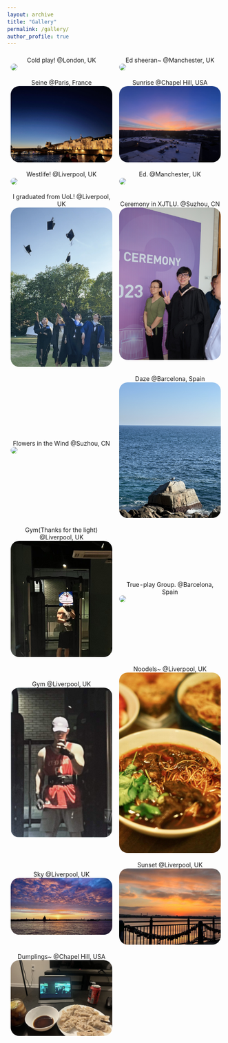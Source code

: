```yaml
---
layout: archive
title: "Gallery"
permalink: /gallery/
author_profile: true
---
```


<table style="width:100%;border:0px;border-spacing:0px;border-collapse:separate;margin-right:0;margin-left:0;font-size:1.0em;">

 <tr>
    <td style="padding:8px;width:50%;vertical-align:middle;horizontal-align:middle;border:none;">
    <center>Cold play!  @London, UK</center>
      <a href="/images/coldplay.jpg">
      <img src='/images/coldplay.jpg' style="border-radius:20px;">
      </a>
    </td>
    <td style="padding:8px;width:50%;vertical-align:middle;horizontal-align:middle;border:none;">
    <center>Ed sheeran~ @Manchester, UK</center>
      <a href="/images/Ed.jpg">
      <img src='/images/Ed.jpg' style="border-radius:20px;">
      </a>
    </td>
  </tr>  

<tr>
    <td style="padding:8px;width:50%;vertical-align:middle;horizontal-align:middle;border:none;">
    <center>Seine  @Paris, France</center>
      <a href="/images/Paris.jpg">
      <img src='/images/Paris.jpg' style="border-radius:20px;">
      </a>
    </td>
     <td style="padding:8px;width:50%;vertical-align:middle;horizontal-align:middle;border:none;">
    <center>Sunrise @Chapel Hill, USA</center>
      <a href="/images/sunrise.jpg">
      <img src='/images/sunrise.jpg' style="border-radius:20px;">
      </a>
    </td>
    
  </tr>  

<tr>
    <td style="padding:8px;width:50%;vertical-align:middle;horizontal-align:middle;border:none;">
    <center>Westlife! @Liverpool, UK</center>
      <a href="/images/westlife.jpg">
      <img src='/images/westlife.jpg' style="border-radius:20px;">
      </a>
    </td>
    <td style="padding:8px;width:50%;vertical-align:middle;horizontal-align:middle;border:none;">
    <center>Ed. @Manchester, UK</center>
      <a href="/images/Ed.jpg">
      <img src='/images/Ed.jpg' style="border-radius:20px;">
      </a>
    </td>
  </tr>  

<tr>
    <td style="padding:8px;width:50%;vertical-align:middle;horizontal-align:middle;border:none;">
    <center>I graduated from UoL! @Liverpool, UK</center>
      <a href="/images/grad.jpg">
      <img src='/images/grad.jpg' style="border-radius:20px;">
      </a>
    </td>
    <td style="padding:8px;width:50%;vertical-align:middle;horizontal-align:middle;border:none;">
    <center>Ceremony in XJTLU. @Suzhou, CN</center>
      <a href="/images/graduatexjtlu.jpg">
      <img src='/images/graduatexjtlu.jpg' style="border-radius:20px;">
      </a>
    </td>
  </tr>  

<tr>
    <td style="padding:8px;width:50%;vertical-align:middle;horizontal-align:middle;border:none;">
    <center>Flowers in the Wind @Suzhou, CN</center>
      <a href="/images/flower.jpg">
      <img src='/images/flower.jpg' style="border-radius:20px;">
      </a>
    </td>
    <td style="padding:8px;width:50%;vertical-align:middle;horizontal-align:middle;border:none;">
    <center>Daze @Barcelona, Spain</center>
      <a href="/images/spain.jpg">
      <img src='/images/spain.jpg' style="border-radius:20px;">
      </a>
    </td>
  </tr>  


<tr>
   <td style="padding:8px;width:50%;vertical-align:middle;horizontal-align:middle;border:none;">
    <center>Gym(Thanks for the light) @Liverpool, UK</center>
      <a href="/images/gym2.jpg">
      <img src='/images/gym2.jpg' style="border-radius:20px;">
      </a>
    </td>
    <td style="padding:8px;width:50%;vertical-align:middle;horizontal-align:middle;border:none;">
    <center>True-play Group. @Barcelona, Spain</center>
      <a href="/images/spainwf.jpg">
      <img src='/images/spainwf.jpg' style="border-radius:20px;">
      </a>
    </td>
  </tr>  



<tr>
    <td style="padding:8px;width:50%;vertical-align:middle;horizontal-align:middle;border:none;">
    <center>Gym @Liverpool, UK</center>
      <a href="/images/gym1.jpg">
      <img src='/images/gym1.jpg' style="border-radius:20px;">
      </a>
    </td>
    <td style="padding:8px;width:50%;vertical-align:middle;horizontal-align:middle;border:none;">
    <center>Noodels~ @Liverpool, UK</center>
      <a href="/images/noodel.jpg">
      <img src='/images/noodel.jpg' style="border-radius:20px;">
      </a>
    </td>
  </tr>  

<tr>
    <td style="padding:8px;width:50%;vertical-align:middle;horizontal-align:middle;border:none;">
    <center>Sky @Liverpool, UK</center>
      <a href="/images/sunset1.jpg">
      <img src='/images/sunset1.jpg' style="border-radius:20px;">
      </a>
    </td>
    <td style="padding:8px;width:50%;vertical-align:middle;horizontal-align:middle;border:none;">
    <center>Sunset @Liverpool, UK</center>
      <a href="/images/sunset2.jpg">
      <img src='/images/sunset2.jpg' style="border-radius:20px;">
      </a>
    </td>
  </tr>  

  <tr>
    <td style="padding:8px;width:50%;vertical-align:middle;horizontal-align:middle;border:none;">
    <center>Dumplings~ @Chapel Hill, USA</center>
      <a href="/images/dum.jpg">
      <img src='/images/dum.jpg' style="border-radius:20px;">
      </a>
    </td>
  </tr>  

</table>